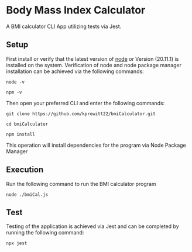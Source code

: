 # Body Mass Index Calculator
A BMI calculator CLI App utilizing tests via Jest. 
## Setup
First install or verify that the latest version of [node](https://nodejs.org/en) or Version (20.11.1) is installed on the system.
Verification of node and node package manager installation can be achieved via the following commands:
```
node -v
```
```
npm -v
```

Then open your preferred CLI and enter the following commands:

```
git clone https://github.com/kprewitt22/bmiCalculator.git
```
```
cd bmiCalculator
```
```
npm install
```

This operation will install dependencies for the program via Node Package Manager
## Execution
Run the following command to run the BMI calculator program

```
node ./bmiCal.js
```

## Test
Testing of the application is achieved via Jest and can be completed by running the following command: 

```
npx jest
```
